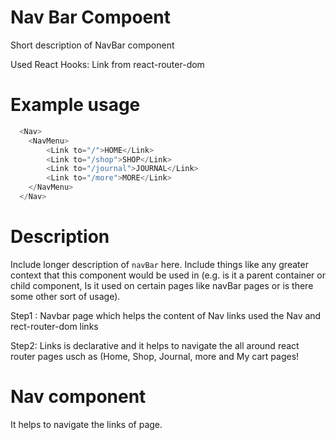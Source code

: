 # Nav Bar Compoent

Short description of NavBar component

Used React Hooks:
Link from react-router-dom
# Example usage

```js
  <Nav>
    <NavMenu>
        <Link to="/">HOME</Link>
        <Link to="/shop">SHOP</Link>
        <Link to="/journal">JOURNAL</Link>
        <Link to="/more">MORE</Link>
    </NavMenu>
  </Nav>
```

# Description

Include longer description of `navBar` here. Include things like any
greater context that this component would be used in (e.g. is it a parent
container or child component, Is it used on certain pages like navBar pages or is
there some other sort of usage).

Step1 : Navbar page which helps the content of Nav links used the Nav and rect-router-dom links
 
 Step2: Links is declarative and it helps to navigate the all around react router pages usch as (Home, Shop, Journal, more and My cart pages!


# Nav component

It helps to navigate the links of page.
